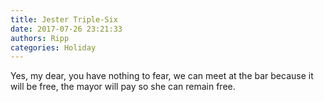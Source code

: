 ```yaml
---
title: Jester Triple-Six
date: 2017-07-26 23:21:33
authors: Ripp
categories: Holiday
---
```


 Yes, my dear, you have nothing to fear, we can meet at the bar because it will be free, the mayor will pay so she can remain free.